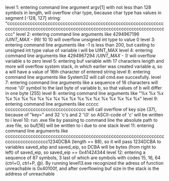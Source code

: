 level 1: entering command line argument argv[1] with not less than 128 symbols in length, will overflow char type, because char type has values in segment [-128, 127]
string: "cccccccccccccccccccccccccccccccccccccccccccccccccccccccccccccccccccccccccccccccccccccccccccccccccccccccccccccccccccccccccccccccc"
level 2: entering command line arguments like 4294967196 /*UINT_MAX - 99*/ 10 10 will overflow unsigned int type to value 0
level 3: entering command line arguments like -1 is less than 200, but casting to unsigned int type value of variable i will be UINT_MAX
level 4: entering command line arguments like 4294967294 /*UINT_MAX - 1*/ will overflow variable s to zero
level 5: entering buf variable with 17 characters length and more will overflow system stack, in which earlier was created variable a, so a will have a value of 16th character of entered string
level 6: entering command line arguments like System32 will call cmd.exe succesfully.
level 7: entering command line arguments like a sequence of 16 characters will move '\0' symbol to the last byte of variable b, so that values of b will differ in one byte (255)
level 8: entering command line arguments like "%x %x %x %x %x %x %x %x %x %x %x %x %x %x %x %x %x %x %x %x"
level 9: entering command line arguments like ccccc cccccccccccccccccccccccccccccccc will call overflow of key size (37), because of "key=" and 32 'c's and 2 '\0' so ASCII-code of 'c' will be written to i
level 10: run .exe file by passing to command line the absolute path to .exe file, so 
buf[16] will be written to i due to one stack
level 11: entering command line argumenrts like cccccccccccccccccccccccccccccccccccccccccccccccccccccccccccccccccccccccccccccccc1234DCBA 
(length == 88), so it will pass 1234DCBA to variables saved_ebp and saved_eip, so DCBA will be bytes (from right to left) of saved_eip, so saved_eip == 0x41424344
level 12: entering a sequence of 87 symbols, 3 last of which are symbols with codes 15, 16, 64 (ctrl+O, ctrl+P, @). By running level13.exe recognized the adress of function unreachable is 0x40100f, and after overflowing buf size in the stack is the address of unreachable

